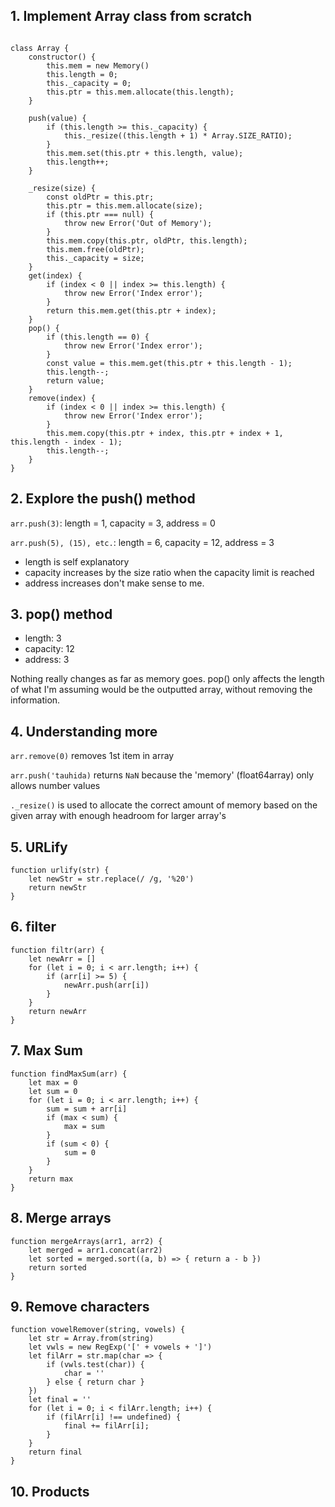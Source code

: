 ## 1. Implement Array class from scratch
```

class Array {
    constructor() {
        this.mem = new Memory()
        this.length = 0;
        this._capacity = 0;
        this.ptr = this.mem.allocate(this.length);
    }

    push(value) {
        if (this.length >= this._capacity) {
            this._resize((this.length + 1) * Array.SIZE_RATIO);
        }
        this.mem.set(this.ptr + this.length, value);
        this.length++;
    }

    _resize(size) {
        const oldPtr = this.ptr;
        this.ptr = this.mem.allocate(size);
        if (this.ptr === null) {
            throw new Error('Out of Memory');
        }
        this.mem.copy(this.ptr, oldPtr, this.length);
        this.mem.free(oldPtr);
        this._capacity = size;
    }
    get(index) {
        if (index < 0 || index >= this.length) {
            throw new Error('Index error');
        }
        return this.mem.get(this.ptr + index);
    }
    pop() {
        if (this.length == 0) {
            throw new Error('Index error');
        }
        const value = this.mem.get(this.ptr + this.length - 1);
        this.length--;
        return value;
    }
    remove(index) {
        if (index < 0 || index >= this.length) {
            throw new Error('Index error');
        }
        this.mem.copy(this.ptr + index, this.ptr + index + 1, this.length - index - 1);
        this.length--;
    }
}
```
## 2. Explore the push() method
`arr.push(3)`: length = 1, capacity = 3, address = 0

`arr.push(5), (15), etc.`: length = 6, capacity = 12, address = 3

- length is self explanatory
- capacity increases by the size ratio when the capacity limit is reached
- address increases don't make sense to me.

## 3. pop() method

- length: 3
- capacity: 12
- address: 3

Nothing really changes as far as memory goes. pop() only affects the length of what I'm assuming would be the outputted array, without removing the information.

## 4. Understanding more

`arr.remove(0)` removes 1st item in array

`arr.push('tauhida)` returns `NaN` because the 'memory' (float64array) only allows number values

`._resize()` is used to allocate the correct amount of memory based on the given array with enough headroom for larger array's

## 5. URLify
```
function urlify(str) {
    let newStr = str.replace(/ /g, '%20')
    return newStr
}
```

## 6. filter
```
function filtr(arr) {
    let newArr = []
    for (let i = 0; i < arr.length; i++) {
        if (arr[i] >= 5) {
            newArr.push(arr[i])
        }
    }
    return newArr
}
```

## 7. Max Sum
```
function findMaxSum(arr) {
    let max = 0
    let sum = 0
    for (let i = 0; i < arr.length; i++) {
        sum = sum + arr[i]
        if (max < sum) {
            max = sum
        }
        if (sum < 0) {
            sum = 0
        }
    }
    return max
}
```

## 8. Merge arrays
```
function mergeArrays(arr1, arr2) {
    let merged = arr1.concat(arr2)
    let sorted = merged.sort((a, b) => { return a - b })
    return sorted
}
```
## 9. Remove characters
```
function vowelRemover(string, vowels) {
    let str = Array.from(string)
    let vwls = new RegExp('[' + vowels + ']')
    let filArr = str.map(char => {
        if (vwls.test(char)) {
            char = ''
        } else { return char }
    })
    let final = ''
    for (let i = 0; i < filArr.length; i++) {
        if (filArr[i] !== undefined) {
            final += filArr[i];
        }
    }
    return final
}
```
## 10. Products
```

```